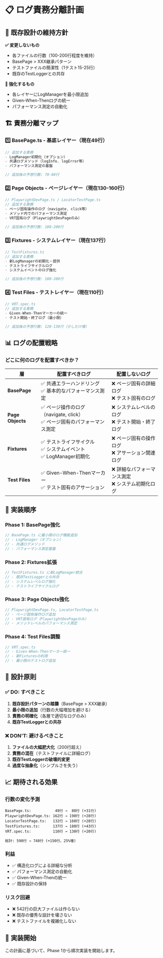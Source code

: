 # 📋 ログ責務分離計画

## 🎯 既存設計の維持方針

**✅ 変更しないもの**
- 各ファイルの行数（100-200行程度を維持）
- BasePage > XXX継承パターン
- テストファイルの簡潔性（1テスト15-25行）
- 既存のTestLoggerとの共存

**🔧 強化するもの**
- 各レイヤーにLogManagerを最小限追加
- Given-When-Thenログの統一
- パフォーマンス測定の自動化

## 🏗️ 責務分離マップ

### 1️⃣ **BasePage.ts** - 基底レイヤー（現在49行）
```typescript
// 追加する責務
- LogManager初期化（オプション）
- 共通ログメソッド（logInfo, logError等）
- パフォーマンス測定の基盤

// 追加後の予想行数: 70-80行
```

### 2️⃣ **Page Objects** - ページレイヤー（現在130-160行）
```typescript
// PlaywrightDevPage.ts / LocatorTestPage.ts
// 追加する責務
- ページ固有操作のログ（navigate, click等）
- メソッド内でのパフォーマンス測定
- VRT固有ログ（PlaywrightDevPageのみ）

// 追加後の予想行数: 180-200行
```

### 3️⃣ **Fixtures** - システムレイヤー（現在137行）
```typescript
// TestFixtures.ts  
// 追加する責務
- 新LogManagerの初期化・提供
- テストライフサイクルログ
- システムイベントのログ強化

// 追加後の予想行数: 180-200行
```

### 4️⃣ **Test Files** - テストレイヤー（現在110行）
```typescript
// VRT.spec.ts
// 追加する責務
- Given-When-Thenマーカーの統一
- テスト開始・終了ログ（最小限）

// 追加後の予想行数: 120-130行（少しだけ増）
```

## 📊 ログの配置戦略

### **どこに何のログを配置すべきか？**

| 層               | 配置すべきログ                                                             | 配置しないログ                                      |
| ---------------- | -------------------------------------------------------------------------- | --------------------------------------------------- |
| **BasePage**     | ✅ 共通エラーハンドリング<br/>✅ 基本的なパフォーマンス測定                  | ❌ ページ固有の詳細ログ<br/>❌ テスト固有のログ       |
| **Page Objects** | ✅ ページ操作のログ（navigate, click）<br/>✅ ページ固有のパフォーマンス測定 | ❌ システムレベルのログ<br/>❌ テスト開始・終了ログ   |
| **Fixtures**     | ✅ テストライフサイクル<br/>✅ システムイベント<br/>✅ LogManager初期化       | ❌ ページ固有の操作ログ<br/>❌ アサーション関連ログ   |
| **Test Files**   | ✅ Given-When-Thenマーカー<br/>✅ テスト固有のアサーション                   | ❌ 詳細なパフォーマンス測定<br/>❌ システム初期化ログ |

## 🔧 実装順序

### Phase 1: BasePage強化
```typescript
// BasePage.ts に最小限のログ機能追加
// - LogManager（オプション）
// - 共通ログメソッド  
// - パフォーマンス測定基盤
```

### Phase 2: Fixtures拡張
```typescript
// TestFixtures.ts に新LogManager統合
// - 既存TestLoggerとの共存
// - システムレベルログ強化
// - テストライフサイクルログ
```

### Phase 3: Page Objects強化
```typescript
// PlaywrightDevPage.ts, LocatorTestPage.ts
// - ページ固有操作ログ追加
// - VRT固有ログ（PlaywrightDevPageのみ）
// - メソッドレベルのパフォーマンス測定
```

### Phase 4: Test Files調整
```typescript
// VRT.spec.ts
// - Given-When-Thenマーカー統一
// - 新Fixturesの利用
// - 最小限のテストログ追加
```

## 🎯 設計原則

### ✅ **DO: すべきこと**
1. **既存設計パターンの踏襲**（BasePage > XXX継承）
2. **最小限の追加**（行数の大幅増加を避ける）
3. **責務の明確化**（各層で適切なログのみ）
4. **既存TestLoggerとの共存**

### ❌ **DON'T: 避けるべきこと**
1. **ファイルの大幅肥大化**（200行超え）
2. **責務の混在**（テストファイルに詳細ログ）
3. **既存TestLoggerの破壊的変更**
4. **過度な抽象化**（シンプルさを失う）

## 📈 期待される効果

### **行数の変化予測**
```
BasePage.ts:           49行 →  80行 (+31行)
PlaywrightDevPage.ts: 162行 → 190行 (+28行)  
LocatorTestPage.ts:   132行 → 160行 (+28行)
TestFixtures.ts:      137行 → 180行 (+43行)
VRT.spec.ts:          110行 → 130行 (+20行)

総計: 590行 → 740行 (+150行、25%増)
```

### **利益**
- ✅ 構造化ログによる詳細な分析
- ✅ パフォーマンス測定の自動化
- ✅ Given-When-Thenの統一
- ✅ 既存設計の保持

### **リスク回避**
- ❌ 542行の巨大ファイルは作らない
- ❌ 既存の優秀な設計を壊さない
- ❌ テストファイルを複雑化しない

## 🚀 実装開始

この計画に基づいて、Phase 1から順次実装を開始します。
